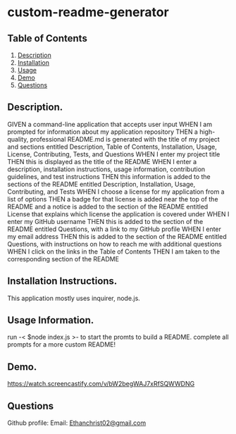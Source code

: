 # custom-readme-generator
## Table of Contents

1. [Description]()
2. [Installation]()
3. [Usage]()
4. [Demo]()
5. [Questions]()

## Description.

GIVEN a command-line application that accepts user input
WHEN I am prompted for information about my application repository
THEN a high-quality, professional README.md is generated with the title of my project and sections entitled Description, Table of Contents, Installation, Usage, License, Contributing, Tests, and Questions
WHEN I enter my project title
THEN this is displayed as the title of the README
WHEN I enter a description, installation instructions, usage information, contribution guidelines, and test instructions
THEN this information is added to the sections of the README entitled Description, Installation, Usage, Contributing, and Tests
WHEN I choose a license for my application from a list of options
THEN a badge for that license is added near the top of the README and a notice is added to the section of the README entitled License that explains which license the application is covered under
WHEN I enter my GitHub username
THEN this is added to the section of the README entitled Questions, with a link to my GitHub profile
WHEN I enter my email address
THEN this is added to the section of the README entitled Questions, with instructions on how to reach me with additional questions
WHEN I click on the links in the Table of Contents
THEN I am taken to the corresponding section of the README

## Installation Instructions.
This application mostly uses inquirer, node.js.

## Usage Information.
run -< $node index.js >- to start the promts to build a README.
complete all prompts for a more custom README!

## Demo.
https://watch.screencastify.com/v/bW2begWAJ7xRfSQWWDNG

## Questions
Github profile: 
Email: Ethanchrist02@gmail.com
